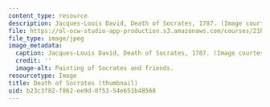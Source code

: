 ```yaml
---
content_type: resource
description: Jacques-Louis David, Death of Socrates, 1787. (Image courtesy of WebMuseum.)
file: https://ol-ocw-studio-app-production.s3.amazonaws.com/courses/21h-907-trials-in-history-fall-2000/b23c3f82f862ee9d0f5354e651b48568_21h-907f00-th.jpg
file_type: image/jpeg
image_metadata:
  caption: Jacques-Louis David, Death of Socrates, 1787. (Image courtesy of[WebMuseum](http://www.ibiblio.org/wm/).)
  credit: ''
  image-alt: Painting of Socrates and friends.
resourcetype: Image
title: Death of Socrates (thumbnail)
uid: b23c3f82-f862-ee9d-0f53-54e651b48568
---
```

